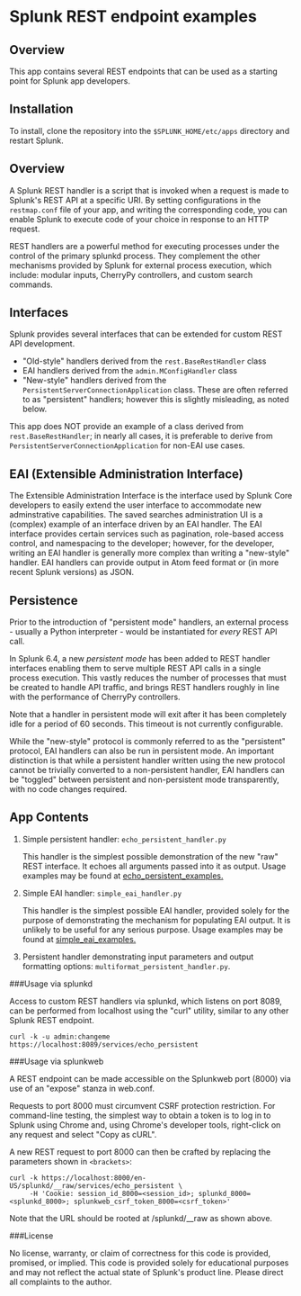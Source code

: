 # Splunk REST endpoint examples

## Overview
This app contains several REST endpoints that can be used as a starting point for Splunk app developers.

## Installation

To install, clone the repository into the `$SPLUNK_HOME/etc/apps` directory and restart Splunk.

## Overview

A Splunk REST handler is a script that is invoked when a request is made to Splunk's REST API at a specific URI. 
By setting configurations in the `restmap.conf` file of your app, and writing the corresponding code, you can 
enable Splunk to execute code of your choice in response to an HTTP request.

REST handlers are a powerful method for executing processes under the control of the primary splunkd process. They 
complement the other mechanisms provided by Splunk for external process execution, which include: modular inputs, 
CherryPy controllers, and custom search commands.

## Interfaces

Splunk provides several interfaces that can be extended for custom REST API development.

- "Old-style" handlers derived from the `rest.BaseRestHandler` class
- EAI handlers derived from the `admin.MConfigHandler` class
- "New-style" handlers derived from the `PersistentServerConnectionApplication` class. These are often referred to as 
  "persistent" handlers; however this is slightly misleading, as noted below.

This app does NOT provide an example of a class derived from `rest.BaseRestHandler`; in nearly all cases, it is 
preferable to derive from `PersistentServerConnectionApplication` for non-EAI use cases.

## EAI (Extensible Administration Interface)
The Extensible Administration Interface is the interface used by Splunk Core developers to easily extend the user 
interface to accommodate new adminstrative capabilities. The saved searches administration UI is a (complex) example of 
an interface driven by an EAI handler. The EAI interface provides certain services such as pagination, role-based access 
control, and namespacing to the developer; however, for the developer, writing an EAI handler is generally more complex 
than writing a "new-style" handler. EAI handlers can provide output in Atom feed format or (in more recent Splunk versions)
as JSON.

## Persistence

Prior to the introduction of "persistent mode" handlers, an external process - usually a Python interpreter - would be 
instantiated for *every* REST API call.

In Splunk 6.4, a new *persistent mode* has been added to REST handler interfaces enabling them to serve multiple REST 
API calls in a single process execution. This vastly reduces the number of processes that must be created to handle 
API traffic, and brings REST handlers roughly in line with the performance of CherryPy controllers.

Note that a handler in persistent mode will exit after it has been completely idle for a period of 60 seconds. This 
timeout is not currently configurable.

While the "new-style" protocol is commonly referred to as the "persistent" protocol, EAI handlers can also be run in 
persistent mode. An important distinction is that while a persistent handler written using the new protocol cannot be 
trivially converted to a non-persistent handler, EAI handlers can be "toggled" between persistent and non-persistent 
mode transparently, with no code changes required.


## App Contents
1. Simple persistent handler: `echo_persistent_handler.py`

	This handler is the simplest possible demonstration of the new "raw"
	REST interface. It echoes all arguments passed into it as output.
	Usage examples may be found at [echo_persistent_examples.](doc/echo_persistent_examples.md)

2. Simple EAI handler: `simple_eai_handler.py`

	This handler is the simplest possible EAI handler, provided solely
	for the purpose of demonstrating the mechanism for populating EAI
	output. It is unlikely to be useful for any serious purpose. Usage
	examples may be found at [simple_eai_examples.](doc/simple_eai_examples.md)

3. Persistent handler demonstrating input parameters and output
	formatting options: `multiformat_persistent_handler.py`.

###Usage via splunkd

Access to custom REST handlers via splunkd, which listens on port 8089, can be performed from localhost using the "curl"
utility, similar to any other Splunk REST endpoint.

```
curl -k -u admin:changeme https://localhost:8089/services/echo_persistent
```

###Usage via splunkweb

A REST endpoint can be made accessible on the Splunkweb port (8000) via use of an "expose" stanza in web.conf.

Requests to port 8000 must circumvent CSRF protection restriction. For command-line testing, the simplest way to obtain
a token is to log in to Splunk using Chrome and, using Chrome's developer tools, right-click on any request and select 
"Copy as cURL".

A new REST request to port 8000 can then be crafted by replacing the parameters shown in `<brackets>`:

```
curl -k https://localhost:8000/en-US/splunkd/__raw/services/echo_persistent \
     -H 'Cookie: session_id_8000=<session_id>; splunkd_8000=<splunkd_8000>; splunkweb_csrf_token_8000=<csrf_token>'
```

Note that the URL should be rooted at /splunkd/__raw as shown above.

###License

No license, warranty, or claim of correctness for this code is provided, promised, or implied. This code is provided solely
for educational purposes and may not reflect the actual state of Splunk's product line. Please direct all complaints to the
author.

